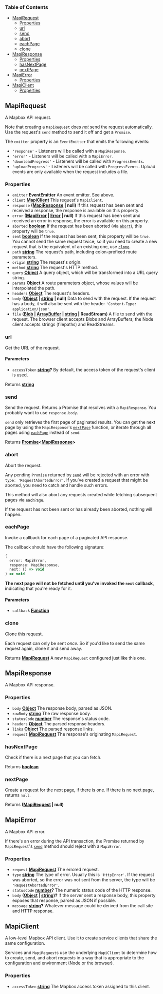 <!-- Generated by documentation.js. Update this documentation by updating the source code. -->

### Table of Contents

- [MapiRequest](#mapirequest)
  - [Properties](#properties)
  - [url](#url)
  - [send](#send)
  - [abort](#abort)
  - [eachPage](#eachpage)
  - [clone](#clone)
- [MapiResponse](#mapiresponse)
  - [Properties](#properties-1)
  - [hasNextPage](#hasnextpage)
  - [nextPage](#nextpage)
- [MapiError](#mapierror)
  - [Properties](#properties-2)
- [MapiClient](#mapiclient)
  - [Properties](#properties-3)

## MapiRequest

A Mapbox API request.

Note that creating a `MapiRequest` does *not* send the request automatically.
Use the request's `send` method to send it off and get a `Promise`.

The `emitter` property is an `EventEmitter` that emits the following events:

- `'response'` - Listeners will be called with a `MapiResponse`.
- `'error'` - Listeners will be called with a `MapiError`.
- `'downloadProgress'` - Listeners will be called with `ProgressEvents`.
- `'uploadProgress'` - Listeners will be called with `ProgressEvents`.
  Upload events are only available when the request includes a file.

### Properties

- `emitter` **EventEmitter** An event emitter. See above.
- `client` **[MapiClient][18]** This request's `MapiClient`.
- `response` **([MapiResponse][19] | null)** If this request has been sent and received
    a response, the response is available on this property.
- `error` **([MapiError][20] \| [Error][21] | null)** If this request has been sent and
    received an error in response, the error is available on this property.
- `aborted` **[boolean][22]** If the request has been aborted
    (via [`abort`][6]), this property will be `true`.
- `sent` **[boolean][22]** If the request has been sent, this property will
    be `true`. You cannot send the same request twice, so if you need to create
    a new request that is the equivalent of an existing one, use
    [`clone`][9].
- `path` **[string][23]** The request's path, including colon-prefixed route
    parameters.
- `origin` **[string][23]** The request's origin.
- `method` **[string][23]** The request's HTTP method.
- `query` **[Object][24]** A query object, which will be transformed into
    a URL query string.
- `params` **[Object][24]** A route parameters object, whose values will
    be interpolated the path.
- `headers` **[Object][24]** The request's headers.
- `body` **([Object][24] \| [string][23] | null)** Data to send with the request.
    If the request has a body, it will also be sent with the header
    `'Content-Type: application/json'`.
- `file` **([Blob][25] \| [ArrayBuffer][26] \| [string][23] | ReadStream)** A file to
    send with the request. The browser client accepts Blobs and ArrayBuffers;
    the Node client accepts strings (filepaths) and ReadStreams.

### url

Get the URL of the request.

#### Parameters

- `accessToken` **[string][23]?** By default, the access token of the request's
    client is used.

Returns **[string][23]** 

### send

Send the request. Returns a Promise that resolves with a `MapiResponse`.
You probably want to use `response.body`.

`send` only retrieves the first page of paginated results. You can get
the next page by using the `MapiResponse`'s [`nextPage`][13]
function, or iterate through all pages using [`eachPage`][7]
instead of `send`.

Returns **[Promise][27]&lt;[MapiResponse][19]>** 

### abort

Abort the request.

Any pending `Promise` returned by [`send`][5] will be rejected with
an error with `type: 'RequestAbortedError'`. If you've created a request
that might be aborted, you need to catch and handle such errors.

This method will also abort any requests created while fetching subsequent
pages via [`eachPage`][7].

If the request has not been sent or has already been aborted, nothing
will happen.

### eachPage

Invoke a callback for each page of a paginated API response.

The callback should have the following signature:

```js
(
  error: MapiError,
  response: MapiResponse,
  next: () => void
) => void
```

**The next page will not be fetched until you've invoked the
`next` callback**, indicating that you're ready for it.

#### Parameters

- `callback` **[Function][28]** 

### clone

Clone this request.

Each request can only be sent *once*. So if you'd like to send the
same request again, clone it and send away.

Returns **[MapiRequest][29]** A new `MapiRequest` configured just like this one.

## MapiResponse

A Mapbox API response.

### Properties

- `body` **[Object][24]** The response body, parsed as JSON.
- `rawBody` **[string][23]** The raw response body.
- `statusCode` **[number][30]** The response's status code.
- `headers` **[Object][24]** The parsed response headers.
- `links` **[Object][24]** The parsed response links.
- `request` **[MapiRequest][29]** The response's originating `MapiRequest`.

### hasNextPage

Check if there is a next page that you can fetch.

Returns **[boolean][22]** 

### nextPage

Create a request for the next page, if there is one.
If there is no next page, returns `null`.

Returns **([MapiRequest][29] | null)** 

## MapiError

A Mapbox API error.

If there's an error during the API transaction,
the Promise returned by `MapiRequest`'s [`send`][5]
method should reject with a `MapiError`.

### Properties

- `request` **[MapiRequest][29]** The errored request.
- `type` **[string][23]** The type of error. Usually this is `'HttpError'`.
    If the request was aborted, so the error was
    not sent from the server, the type will be
    `'RequestAbortedError'`.
- `statusCode` **[number][30]?** The numeric status code of
    the HTTP response.
- `body` **([Object][24] \| [string][23])?** If the server sent a response body,
    this property exposes that response, parsed as JSON if possible.
- `message` **[string][23]?** Whatever message could be derived from the
    call site and HTTP response.

## MapiClient

A low-level Mapbox API client. Use it to create service clients
that share the same configuration.

Services and `MapiRequest`s use the underlying `MapiClient` to
determine how to create, send, and abort requests in a way
that is appropriate to the configuration and environment
(Node or the browser).

### Properties

- `accessToken` **[string][23]** The Mapbox access token assigned
    to this client.

[1]: #mapirequest

[2]: #properties

[3]: #url

[4]: #parameters

[5]: #send

[6]: #abort

[7]: #eachpage

[8]: #parameters-1

[9]: #clone

[10]: #mapiresponse

[11]: #properties-1

[12]: #hasnextpage

[13]: #nextpage

[14]: #mapierror

[15]: #properties-2

[16]: #mapiclient

[17]: #properties-3

[18]: #mapiclient

[19]: #mapiresponse

[20]: #mapierror

[21]: https://developer.mozilla.org/docs/Web/JavaScript/Reference/Global_Objects/Error

[22]: https://developer.mozilla.org/docs/Web/JavaScript/Reference/Global_Objects/Boolean

[23]: https://developer.mozilla.org/docs/Web/JavaScript/Reference/Global_Objects/String

[24]: https://developer.mozilla.org/docs/Web/JavaScript/Reference/Global_Objects/Object

[25]: https://developer.mozilla.org/docs/Web/API/Blob

[26]: https://developer.mozilla.org/docs/Web/JavaScript/Reference/Global_Objects/ArrayBuffer

[27]: https://developer.mozilla.org/docs/Web/JavaScript/Reference/Global_Objects/Promise

[28]: https://developer.mozilla.org/docs/Web/JavaScript/Reference/Statements/function

[29]: #mapirequest

[30]: https://developer.mozilla.org/docs/Web/JavaScript/Reference/Global_Objects/Number
